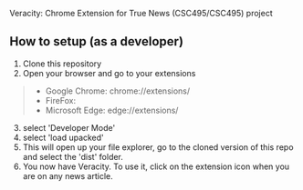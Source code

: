Veracity: Chrome Extension for True News (CSC495/CSC495) project

## How to setup (as a developer)

1) Clone this repository
2) Open your browser and go to your extensions
> * Google Chrome: chrome://extensions/
> * FireFox:
> * Microsoft Edge: edge://extensions/
3) select 'Developer Mode'
4) select 'load upacked'
5) This will open up your file explorer, go to the cloned version of this repo and select the 'dist' folder.
6) You now have Veracity. To use it, click on the extension icon when you are on any news article.